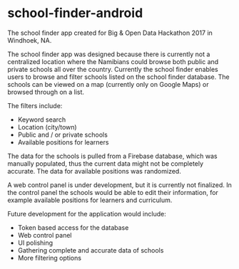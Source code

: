 # school-finder-android
The school finder app created for Big & Open Data Hackathon 2017 in Windhoek, NA.

The school finder app was designed because there is currently not a centralized location where the Namibians could browse both public
and private schools all over the country. Currently the school finder enables users to browse and filter schools listed on the school finder database. The schools can be viewed on a map (currently only on Google Maps) or browsed through on a list.

The filters include:
- Keyword search
- Location (city/town)
- Public and / or private schools
- Available positions for learners

The data for the schools is pulled from a Firebase database, which was manually populated, thus the current data might not be completely accurate. The data for available positions was randomized.

A web control panel is under development, but it is currently not finalized. In the control panel the schools would be able to edit their information, for example available positions for learners and curriculum.

Future development for the application would include:
- Token based access for the database
- Web control panel
- UI polishing
- Gathering complete and accurate data of schools
- More filtering options

